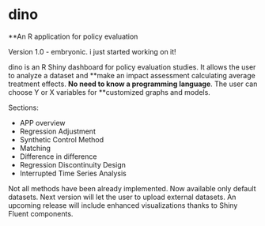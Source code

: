 # dino
**An R application for policy evaluation

Version 1.0 - embryonic. i just started working on it!

dino is an R Shiny dashboard for policy evaluation studies. 
It allows the user to analyze a dataset and **make an impact assessment calculating average treatment effects.
**No need to know a programming language**.
The user can choose Y or X variables for **customized graphs and models.

Sections:
- APP overview
- Regression Adjustment
- Synthetic Control Method
- Matching
- Difference in difference
- Regression Discontinuity Design
- Interrupted Time Series Analysis

Not all methods have been already implemented.
Now available only default datasets. 
Next version will let the user to upload external datasets.
An upcoming release will include enhanced visualizations thanks to Shiny Fluent components.
